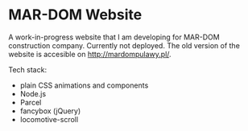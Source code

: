 # MAR-DOM Website
A work-in-progress website that I am developing for MAR-DOM construction company.
Currently not deployed. The old version of the website is accesible on http://mardompulawy.pl/.

Tech stack:
- plain CSS animations and components
- Node.js
- Parcel
- fancybox (jQuery)
- locomotive-scroll

